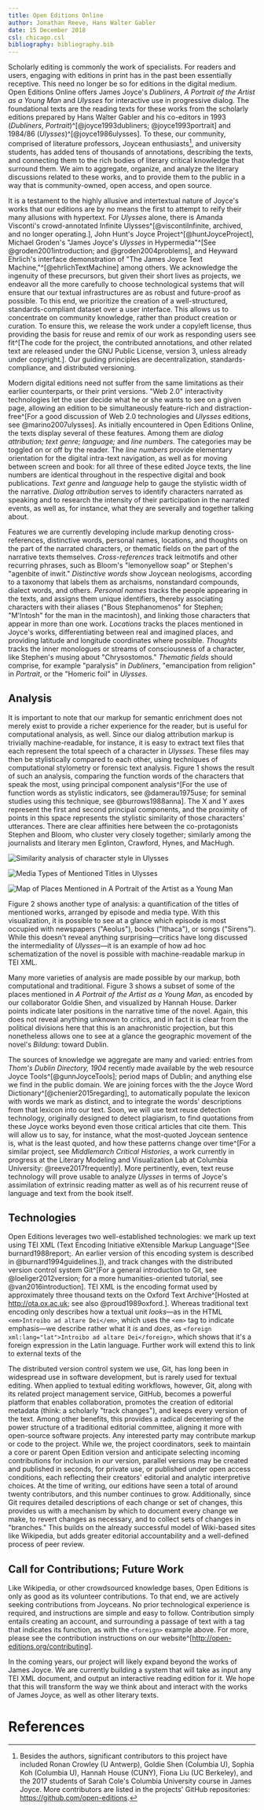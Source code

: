```yaml
---
title: Open Editions Online
author: Jonathan Reeve, Hans Walter Gabler
date: 15 December 2018
csl: chicago.csl
bibliography: bibliography.bib
---
```


Scholarly editing is commonly the work of specialists. For readers and users, engaging with editions in print has in the past been essentially receptive. This need no longer be so for editions in the digital medium. Open Editions Online offers James Joyce's *Dubliners*, *A Portrait of the Artist as a Young Man* and *Ulysses* for interactive use in progressive dialog. The foundational texts are the reading texts for these works from the scholarly editions prepared by Hans Walter Gabler and his co-editors in 1993 (*Dubliners*, *Portrait*)^[@joyce1993dubliners; @joyce1993portrait] and 1984/86 (*Ulysses*)^[@joyce1986ulysses]. To these, our community, comprised of literature professors, Joycean enthusiasts[^contrib], and university students, has added tens of thousands of annotations, describing the texts, and connecting them to the rich bodies of literary critical knowledge that surround them. We aim to aggregate, organize, and analyze the literary discussions related to these works, and to provide them to the public in a way that is community-owned, open access, and open source.

[^contrib]: Besides the authors, significant contributors to this project have included Ronan Crowley (U Antwerp), Goldie Shen (Columbia U), Sophia Koh (Columbia U), Hannah House (CUNY), Fiona Liu (UC Berkeley), and the 2017 students of Sarah Cole's Columbia University course in James Joyce. More contributors are listed in the projects' GitHub repositories: https://github.com/open-editions.

It is a testament to the highly allusive and intertextual nature of Joyce's works that our editions are by no means the first to attempt to reify their many allusions with hypertext. For _Ulysses_ alone, there is Amanda Visconti's crowd-annotated Infinite Ulysses^[@viscontiInfinite, archived, and no longer operating.], John Hunt's Joyce Project^[@huntJoyceProject], Michael Groden's "James Joyce's _Ulysses_ in Hypermedia"^[See @groden2001introduction; and @groden2004problems], and Heyward Ehrlich's interface demonstration of "The James Joyce Text Machine,"^[@ehrlichTextMachine] among others. We acknowledge the ingenuity of these precursors, but given their short lives as projects, we endeavor all the more carefully to choose technological systems that will ensure that our textual infrastructures are as robust and future-proof as possible. To this end, we prioritize the creation of a well-structured, standards-compliant dataset over a user interface. This allows us to concentrate on community knowledge, rather than product creation or curation. To ensure this, we release the work under a copyleft license, thus providing the basis for reuse and remix of our work as responding users see fit^[The code for the project, the contributed annotations, and other related text are released under the GNU Public License, version 3, unless already under copyright.]. Our guiding principles are decentralization, standards-compliance, and distributed versioning.

Modern digital editions need not suffer from the same limitations as their earlier counterparts, or their print versions. "Web 2.0" interactivity technologies let the user decide what he or she wants to see on a given page, allowing an edition to be simultaneously feature-rich and distraction-free^[For a good discussion of Web 2.0 technologies and _Ulysses_ editions, see @marino2007ulysses]. As initially encountered in Open Editions Online, the texts display several of these features. Among them are *dialog attribution; text genre; language;* and *line numbers.* The categories may be toggled on or off by the reader. The *line numbers* provide elementary orientation for the digital intra-text navigation, as well as for moving between screen and book: for all three of these edited Joyce texts, the line numbers are identical throughout in the respective digital and book publications. *Text genre* and *language* help to gauge the stylistic width of the narrative. *Dialog attribution* serves to identify characters narrated as speaking and to research the intensity of their participation in the narrated events, as well as, for instance, what they are severally and together talking about.

Features we are currently developing include markup denoting cross-references, distinctive words, personal names, locations, and thoughts on the part of the narrated characters, or thematic fields on the part of the narrative texts themselves. *Cross-references* track leitmotifs and other recurring phrases, such as Bloom's "lemonyellow soap" or Stephen's "agenbite of inwit." *Distinctive words* show Joycean neologisms, according to a taxonomy that labels them as archaisms, nonstandard compounds, dialect words, and others. *Personal names* tracks the people appearing in the texts, and assigns them unique identifiers, thereby associating characters with their aliases ("Bous Stephanomenos" for Stephen; "M'Intosh" for the man in the macintosh), and linking those characters that appear in more than one work. *Locations* tracks the places mentioned in Joyce's works, differentiating between real and imagined places, and providing latitude and longitude coordinates where possible. *Thoughts* tracks the inner monologues or streams of consciousness of a character, like Stephen's musing about "Chrysostomos." *Thematic fields* should comprise, for example "paralysis" in _Dubliners_, "emancipation from religion" in _Portrait_, or the "Homeric foil" in _Ulysses_.

## Analysis

It is important to note that our markup for semantic enrichment does not merely exist to provide a richer experience for the reader, but is useful for computational analysis, as well. Since our dialog attribution markup is trivially machine-readable, for instance, it is easy to extract text files that each represent the total speech of a character in _Ulysses_. These files may then be stylistically compared to each other, using techniques of computational stylometry or forensic text analysis. Figure 1 shows the result of such an analysis, comparing the function words of the characters that speak the most, using principal component analysis^[For the use of function words as stylistic indicators, see @damerau1975use; for seminal studies using this technique, see @burrows1988anna]. The X and Y axes represent the first and second principal components, and the proximity of points in this space represents the stylistic similarity of those characters' utterances. There are clear affinities here between the co-protagonists Stephen and Bloom, who cluster very closely together; similarly among the journalists and literary men Eglinton, Crawford, Hynes, and MacHugh.

![Similarity analysis of character style in _Ulysses_](images/pca.png)

![Media Types of Mentioned Titles in _Ulysses_](images/media.png)

![Map of Places Mentioned in _A Portrait of the Artist as a Young Man_](images/map.png)

Figure 2 shows another type of analysis: a quantification of the titles of mentioned works, arranged by episode and media type. With this visualization, it is possible to see at a glance which episode is most occupied with newspapers ("Aeolus"), books ("Ithaca"), or songs ("Sirens"). While this doesn't reveal anything surprising—critics have long discussed the intermediality of _Ulysses_—it is an example of how ad hoc schematization of the novel is possible with machine-readable markup in TEI XML.

Many more varieties of analysis are made possible by our markup, both computational and traditional. Figure 3 shows a subset of some of the places mentioned in _A Portrait of the Artist as a Young Man_, as encoded by our collaborator Goldie Shen, and visualized by Hannah House. Darker points indicate later positions in the narrative time of the novel. Again, this does not reveal anything unknown to critics, and in fact it is clear from the political divisions here that this is an anachronistic projection, but this nonetheless allows one to see at a glance the geographic movement of the novel's _Bildung_: toward Dublin.

The sources of knowledge we aggregate are many and varied: entries from _Thom's Dublin Directory, 1904_ recently made available by the web resource Joyce Tools^[@gunnJoyceTools]; period maps of Dublin; and anything else we find in the public domain. We are joining forces with the the Joyce Word Dictionary^[@chenier2015regarding], to automatically populate the lexicon with words we mark as distinct, and to integrate the words' descriptions from that lexicon into our text. Soon, we will use text reuse detection technology, originally designed to detect plagiarism, to find quotations from these Joyce works beyond even those critical articles that cite them. This will allow us to say, for instance, what the most-quoted Joycean sentence is, what is the least quoted, and how these patterns change over time^[For a similar project, see _Middlemarch Critical Histories_, a work currently in progress at the Literary Modeling and Visualization Lab at Columbia University: @reeve2017frequently]. More pertinently, even, text reuse technology will prove usable to analyze _Ulysses_ in terms of Joyce's assimilation of extrinsic reading matter as well as of his recurrent reuse of language and text from the book itself.

## Technologies

Open Editions leverages two well-established technologies: we mark up text using TEI XML (Text Encoding Initiative eXtensible Markup Language^[See burnard1988report;. An earlier version of this encoding system is described in @burnard1994guidelines.]), and track changes with the distributed version control system Git^[For a general introduction to Git, see @loeliger2012version; for a more humanities-oriented tutorial, see @van2016introduction]. TEI XML is the encoding format used by approximately three thousand texts on the Oxford Text Archive^[Hosted at http://ota.ox.ac.uk; see also @proud1989oxford.]. Whereas traditional text encoding only describes how a textual unit *looks*—as in the HTML `<em>Introibo ad altare Dei</em>`, which uses the `<em>` tag to indicate emphasis—we describe rather what it *is* and *does*, as `<foreign xml:lang="lat">Introibo ad altare Dei</foreign>`, which shows that it's a foreign expression in the Latin language. Further work will extend this to link to external texts of the 

The distributed version control system we use, Git, has long been in widespread use in software development, but is rarely used for textual editing. When applied to textual editing workflows, however, Git, along with its related project management service, GitHub, becomes a powerful platform that enables collaboration, promotes the creation of editorial metadata (think: a scholarly "track changes"), and keeps every version of the text. Among other benefits, this provides a radical decentering of the power structure of a traditional editorial committee, aligning it more with open-source software projects. Any interested party may contribute markup or code to the project. While we, the project coordinators, seek to maintain a core or parent Open Edition version and anticipate selecting incoming contributions for inclusion in *our* version, parallel versions may be created and published in seconds, for private use, or published under open access conditions, each reflecting their creators' editorial and analytic interpretive choices. At the time of writing, our editions have seen a total of around twenty contributors, and this number continues to grow. Additionally, since Git requires detailed descriptions of each change or set of changes, this provides us with a mechanism by which to document every change we make, to revert changes as necessary, and to collect sets of changes in "branches." This builds on the already successful model of Wiki-based sites like Wikipedia, but adds greater editorial accountability and a well-defined process of peer review.

## Call for Contributions; Future Work

Like Wikipedia, or other crowdsourced knowledge bases, Open Editions is only as good as its volunteer contributions. To that end, we are actively seeking contributions from Joyceans. No prior technological experience is required, and instructions are simple and easy to follow. Contribution simply entails creating an account, and surrounding a passage of text with a tag that indicates its function, as with the `<foreign>` example above. For more, please see the contribution instructions on our website^[http://open-editions.org/contributing].

In the coming years, our project will likely expand beyond the works of James Joyce. We are currently building a system that will take as input any TEI XML document, and output an interactive reading edition for it. We hope that this will transform the way we think about and interact with the works of James Joyce, as well as other literary texts.

# References
